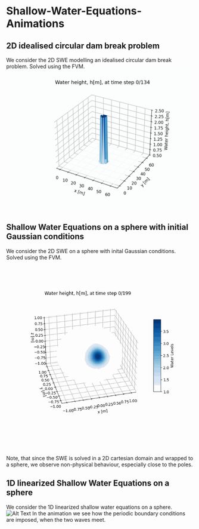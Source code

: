 # Shallow-Water-Equations-Animations

## 2D idealised circular dam break problem
We consider the 2D SWE modelling an idealised circular dam break problem. Solved using the FVM.
![Alt Text](https://github.com/MelissaJessen/Shallow-Water-Equations-Animations/blob/main/toro2D_dambreak_FVM_17012025_N%3D64_t%3D10.gif)

## Shallow Water Equations on a sphere with initial Gaussian conditions
We consider the 2D SWE on a sphere with inital Gaussian conditions. Solved using the FVM.
![Alt Text](https://github.com/MelissaJessen/Shallow-Water-Equations-Animations/blob/main/sphere_gaussian_FVM_17012025_N_phi%3D100%2C%20N_theta%3D200%2C%20t%3D0.5.gif)

Note, that since the SWE is solved in a 2D cartesian domain and wrapped to a sphere, we observe non-physical behaviour, especially close to the poles. 

## 1D linearized Shallow Water Equations on a sphere
We consider the 1D linearized shallow water equations on a sphere.
![Alt Text](https://github.com/MelissaJessen/Shallow-Water-Equations-Animations/blob/main/1D_LSWE_sphere_17012025.gif)
In the animation we see how the periodic boundary conditions are imposed, when the two waves meet. 
